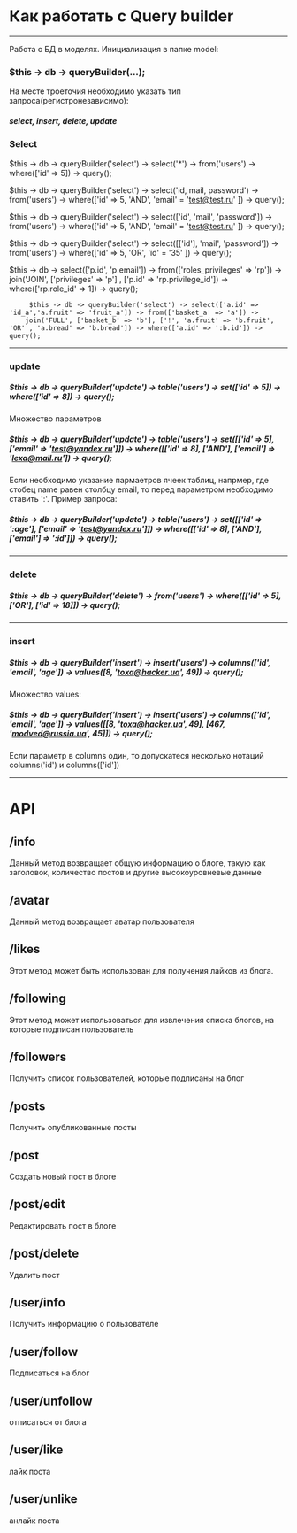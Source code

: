 # Как работать с Query builder
***

Работа с БД в моделях.
Инициализация в папке model:
### $this -> db -> queryBuilder(...);
На месте троеточия необходимо указать тип запроса(регистронезависимо):
##### select, insert, delete, update


### Select
 $this -> db -> queryBuilder('select') -> select('*') -> from('users') -> where(['id' => 5]) -> query();

 $this -> db -> queryBuilder('select') -> select('id, mail, password') -> from('users') -> where(['id' => 5, 'AND', 'email' = 'test@test.ru' ]) -> query();

 $this -> db -> queryBuilder('select') -> select(['id', 'mail', 'password']) -> from('users') -> where(['id' => 5, 'AND', 'email' = 'test@test.ru' ]) -> query();

 $this -> db -> queryBuilder('select') -> select([['id'], 'mail', 'password']) -> from('users') -> where(['id' => 5, 'OR', 'id' = '35' ]) -> query();

 $this -> db -> select(['p.id', 'p.email']) -> 
 from(['roles_privileges' => 'rp']) -> join('JOIN', ['privileges' => 'p'] , ['p.id' => 'rp.privilege_id']) 
 -> where(['rp.role_id' => 1]) -> query();

   
         $this -> db -> queryBuilder('select') -> select(['a.id' => 'id_a','a.fruit' => 'fruit_a']) -> from(['basket_a' => 'a']) ->
        join('FULL', ['basket_b' => 'b'], ['!', 'a.fruit' => 'b.fruit', 'OR' , 'a.bread' => 'b.bread']) -> where(['a.id' => ':b.id']) -> query();
***

### update

##### $this -> db -> queryBuilder('update') -> table('users') -> set(['id' => 5]) -> where(['id' => 8]) -> query();
Множество параметров
##### $this -> db -> queryBuilder('update') -> table('users') -> set([['id' => 5], ['email' => 'test@yandex.ru']]) -> where([['id' => 8], ['AND'], ['email'] => 'lexa@mail.ru']) -> query();

Если необходимо указание пармаетров ячеек таблиц, напрмер, где стобец name равен столбцу email, то перед параметром необходимо ставить ':'. 
Пример запроса:
##### $this -> db -> queryBuilder('update') -> table('users') -> set([['id' => ':age'], ['email' => 'test@yandex.ru']]) -> where([['id' => 8], ['AND'], ['email'] => ':id']]) -> query();
***
### delete

##### $this -> db -> queryBuilder('delete') -> from('users') -> where([['id' => 5], ['OR'], ['id' => 18]]) -> query();

***
### insert

##### $this -> db -> queryBuilder('insert') -> insert('users') -> columns(['id', 'email', 'age']) -> values([8, 'toxa@hacker.ua', 49]) -> query();
Множество values:
##### $this -> db -> queryBuilder('insert') -> insert('users') -> columns(['id', 'email', 'age']) -> values([[8, 'toxa@hacker.ua', 49], [467, 'modved@russia.ua', 45]]) -> query();
Если параметр в columns один, то допускатеся несколько нотаций columns('id') и columns(['id'])

***

# API

## /info
Данный метод возвращает общую информацию о блоге, такую как заголовок, количество постов и другие высокоуровневые данные

## /avatar
Данный метод возвращает аватар пользователя

## /likes 
Этот метод может быть использован для получения лайков из блога.

## /following
Этот метод может использоваться для извлечения списка блогов, на которые подписан пользователь

## /followers 
Получить список пользователей, которые подписаны на блог

## /posts 
Получить опубликованные посты

## /post
Создать новый пост в блоге 

## /post/edit 
Редактировать пост в блоге

## /post/delete 
Удалить пост

## /user/info
Получить информацию о пользователе

## /user/follow 
Подписаться на блог

## /user/unfollow 
отписаться от блога

## /user/like 
лайк поста

## /user/unlike 
анлайк поста
